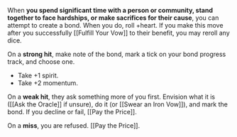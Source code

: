 When **you spend significant time with a person or community, stand together to face hardships, or make sacrifices for their cause**, you can attempt to create a bond. When you do, roll +heart. If you make this move after you successfully [[Fulfill Your Vow]] to their benefit, you may reroll any dice. 

On a **strong hit**, make note of the bond, mark a tick on your bond progress track, and choose one. 
- Take +1 spirit. 
- Take +2 momentum. 

On a **weak hit**, they ask something more of you first. Envision what it is ([[Ask the Oracle]] if unsure), do it (or [[Swear an Iron Vow]]), and mark the bond. If you decline or fail, [[Pay the Price]]. 

On a **miss**, you are refused. [[Pay the Price]].